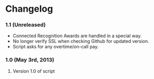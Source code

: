 # Changelog

### 1.1 (Unreleased)
* Connected Recognition Awards are handled in a special way.
* No longer verify SSL when checking Github for updated version.
* Script asks for any overtime/on-call pay.

### 1.0 (May 3rd, 2013)

1. Version 1.0 of script